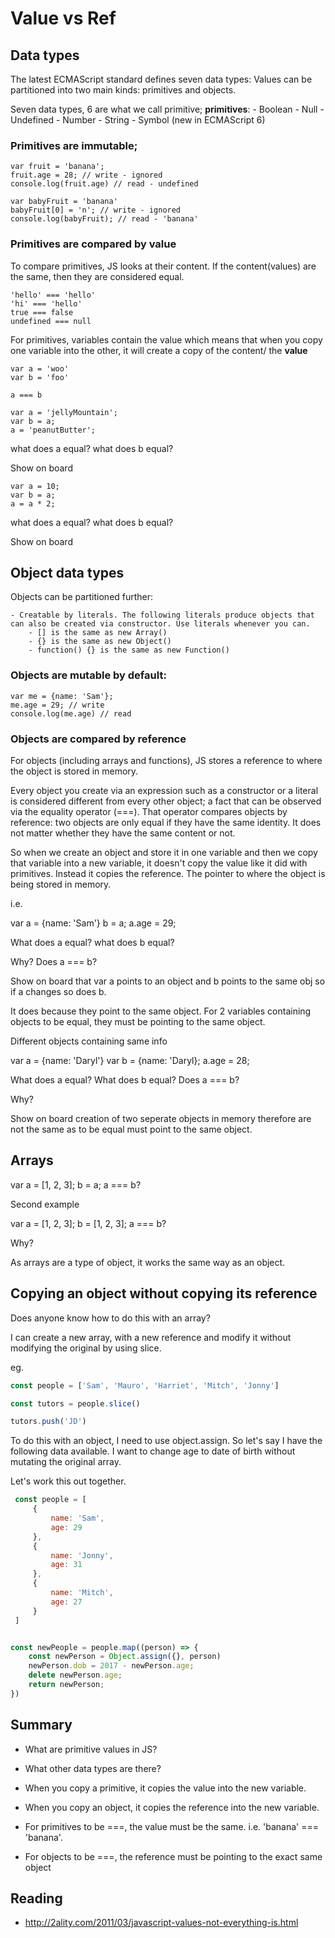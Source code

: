 # Value vs Ref

## Data types

The latest ECMAScript standard defines seven data types:
Values can be partitioned into two main kinds: primitives and objects.

Seven data types, 6 are what we call primitive;
    **primitives**:
        - Boolean
        - Null
        - Undefined
        - Number
        - String
        - Symbol (new in ECMAScript 6) 


### Primitives are immutable;
```
var fruit = 'banana';
fruit.age = 28; // write - ignored
console.log(fruit.age) // read - undefined

var babyFruit = 'banana'
babyFruit[0] = 'n'; // write - ignored
console.log(babyFruit); // read - 'banana'
```

### Primitives are compared by value

To compare primitives, JS looks at their content. If the content(values) are the same, then they are considered equal.

```
'hello' === 'hello'
'hi' === 'hello'
true === false
undefined === null
```

For primitives, variables contain the value which means that when you copy one variable into the other, it will create a copy of the content/ the **value**

```
var a = 'woo'
var b = 'foo'
```

```
a === b

var a = 'jellyMountain';
var b = a;
a = 'peanutButter';
```

what does a equal?
what does b equal?

Show on board

```
var a = 10;
var b = a;
a = a * 2;
```

what does a equal?
what does b equal?

Show on board

## Object data types

Objects can be partitioned further:

    - Creatable by literals. The following literals produce objects that can also be created via constructor. Use literals whenever you can.
        - [] is the same as new Array()
        - {} is the same as new Object()
        - function() {} is the same as new Function()

### Objects are mutable by default:
    var me = {name: 'Sam'};
    me.age = 29; // write
    console.log(me.age) // read

### Objects are compared by reference

For objects (including arrays and functions), JS stores a reference to where the object is stored in memory.

Every object you create via an expression such as a constructor or a literal is considered different from every other object; a fact that can be observed via the equality operator (===). That operator compares objects by reference: two objects are only equal if they have the same identity. It does not matter whether they have the same content or not.

So when we create an object and store it in one variable and then we copy that variable into a new variable, it doesn't copy the value like it did with primitives. Instead it copies the reference. The pointer to where the object is being stored in memory.

i.e. 

var a = {name: 'Sam'}
b = a;
a.age = 29;

What does a equal?
what does b equal?

Why?
Does a === b?

Show on board that var a points to an object and b points to the same obj so if a changes so does b.

It does because they point to the same object. For 2 variables containing objects to be equal, they must be pointing to the same object.

Different objects containing same info

var a = {name: 'Daryl'}
var b = {name: 'Daryl};
a.age = 28;

What does a equal?
What does b equal?
Does a === b?

Why?

Show on board creation of two seperate objects in memory therefore are not the same as to be equal must point to the same object.

## Arrays

var a = [1, 2, 3];
b = a;
a === b?

Second example 

var a = [1, 2, 3];
b = [1, 2, 3];
a === b?

Why?

As arrays are a type of object, it works the same way as an object.

## Copying an object without copying its reference

Does anyone know how to do this with an array? 

I can create a new array, with a new reference and modify it without modifying the original by using slice.

eg. 

```js
const people = ['Sam', 'Mauro', 'Harriet', 'Mitch', 'Jonny']

const tutors = people.slice()

tutors.push('JD')
```

To do this with an object, I need to use object.assign. So let's say I have the following data available. I want to change age to date of birth without mutating the original array. 

Let's work this out together.

```js
 const people = [
     {
         name: 'Sam', 
         age: 29
     },
     {
         name: 'Jonny',
         age: 31
     },
     {
         name: 'Mitch',
         age: 27
     }
 ]


const newPeople = people.map((person) => {
    const newPerson = Object.assign({}, person)
    newPerson.dob = 2017 - newPerson.age;
    delete newPerson.age;
    return newPerson;
})


```

## Summary

- What are primitive values in JS?
- What other data types are there?

- When you copy a primitive, it copies the value into the new variable.
- When you copy an object, it copies the reference into the new variable.
- For primitives to be ===, the value must be the same. i.e. 'banana' === 'banana'.
- For objects to be ===, the reference must be pointing to the exact same object

## Reading 

- http://2ality.com/2011/03/javascript-values-not-everything-is.html

